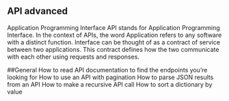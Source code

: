 ## API advanced

Application Programming Interface
API stands for Application Programming Interface. In the context of APIs, the word Application refers to any software with a distinct function. Interface can be thought of as a contract of service between two applications. This contract defines how the two communicate with each other using requests and responses.



##General
How to read API documentation to find the endpoints you’re looking for
How to use an API with pagination
How to parse JSON results from an API
How to make a recursive API call
How to sort a dictionary by value

